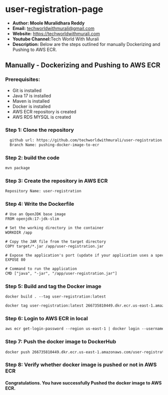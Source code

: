 # user-registration-page
+ <b>Author: Moole Muralidhara Reddy</b></br>
+ <b>Email:</b> techworldwithmurali@gmail.com</br>
+ <b>Website:</b> https://techworldwithmurali.com </br>
+ <b>Youtube Channel:</b>Tech World With Murali</br>
+ <b>Description:</b> Below are the steps outlined for manually Dockerizing and Pushing to AWS ECR.</br>

## Manually - Dockerizing and Pushing to AWS ECR

### Prerequisites:
+ Git is installed
+ Java 17 is installed
+ Maven is installed
+ Docker is installed
+ AWS ECR repository is created
+ AWS RDS MYSQL is created

### Step 1: Clone the repository
  
```xml
  github url: https://github.com/techworldwithmurali/user-registration.git
  Branch Name: pushing-docker-image-to-ecr
```
### Step 2: build the code
```xml
mvn package
```
### Step 3: Create the repository in AWS ECR
```xml
Repository Name: user-registration
```
### Step 4: Write the Dockerfile
```xml
# Use an OpenJDK base image
FROM openjdk:17-jdk-slim

# Set the working directory in the container
WORKDIR /app

# Copy the JAR file from the target directory
COPY target/*.jar /app/user-registration.jar

# Expose the application's port (update if your application uses a specific port)
EXPOSE 80

# Command to run the application
CMD ["java", "-jar", "/app/user-registration.jar"]
```
### Step 5: Build and tag the Docker image
```xml
docker build . --tag user-registration:latest

docker tag user-registration:latest 266735810449.dkr.ecr.us-east-1.amazonaws.com/user-registration:latest
```
### Step 6: Login to AWS ECR in local
```xml
aws ecr get-login-password --region us-east-1 | docker login --username AWS --password-stdin 266735810449.dkr.ecr.us-east-1.amazonaws.com
```

### Step 7: Push the docker image to DockerHub
```xml
docker push 266735810449.dkr.ecr.us-east-1.amazonaws.com/user-registration:latest
```
### Step 8: Verify whether docker image is pushed or not in AWS ECR


#### Congratulations. You have successfully Pushed the docker image to AWS ECR.

